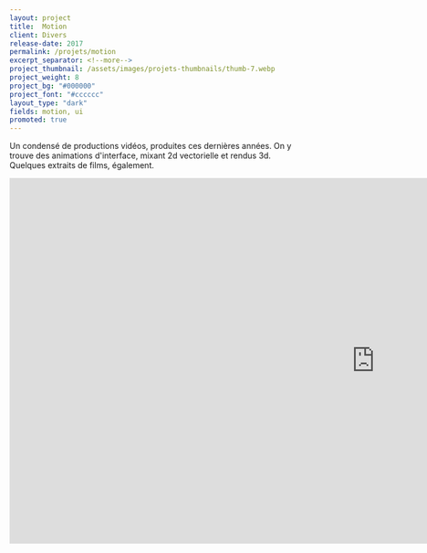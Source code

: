 ```yaml
---
layout: project
title:  Motion
client: Divers
release-date: 2017
permalink: /projets/motion
excerpt_separator: <!--more-->
project_thumbnail: /assets/images/projets-thumbnails/thumb-7.webp
project_weight: 8
project_bg: "#000000"
project_font: "#cccccc"
layout_type: "dark"
fields: motion, ui
promoted: true
---
```

Un condensé de productions vidéos, produites ces dernières années. On y trouve des animations d'interface, mixant 2d vectorielle et rendus 3d. Quelques extraits de films, également.
<iframe src="https://player.vimeo.com/video/389203607" width="1280" height="640" frameborder="0" allow="autoplay; fullscreen" allowfullscreen class="vimeo-insert"></iframe>
